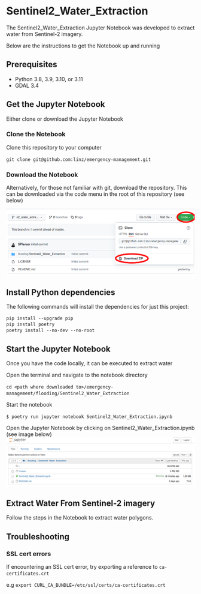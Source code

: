 # Sentinel2_Water_Extraction
The Sentinel2_Water_Extraction Jupyter Notebook was developed to extract water from Sentinel-2 imagery. 

Below are the instructions to get the Notebook up and running 

## Prerequisites

- Python 3.8, 3.9, 3.10, or 3.11
- GDAL 3.4

## Get the Jupyter Notebook
Either clone or download the Jupyter Notebook

### Clone the Notebook
Clone this repository to your computer 

`git clone git@github.com:linz/emergency-management.git`

### Download the Notebook
Alternatively, for those not familiar with git, download the repository. This can be downloaded via the code menu in the root of this repository (see below)

![download notebook](images/download.png "download notebook")

## Install Python dependencies

The following commands will install the dependencies for just this project:

```shell
pip install --upgrade pip
pip install poetry
poetry install --no-dev --no-root
```

## Start the Jupyter Notebook
Once you have the code locally, it can be executed to extract water

Open the terminal and navigate to the notebook directory

`cd <path where downloaded to>/emergency-management/flooding/Sentinel2_Water_Extraction`

Start the notebook

`$ poetry run jupyter notebook Sentinel2_Water_Extraction.ipynb`

Open the Jupyter Notebook by clicking on Sentinel2_Water_Extraction.ipynb (see image below)
![jupyter dir](images/jupyter.png "jupyter dir")


## Extract Water From Sentinel-2 imagery
Follow the steps in the Notebook to extract water polygons.

## Troubleshooting 
### SSL cert errors
If encountering an SSL cert error, try exporting a reference to `ca-certificates.crt`

e.g
`export CURL_CA_BUNDLE=/etc/ssl/certs/ca-certificates.crt`

